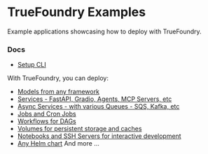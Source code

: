 # TrueFoundry Examples

Example applications showcasing how to deploy with TrueFoundry.

### Docs

- [Setup CLI](https://docs.truefoundry.com/docs/setup-cli)

With TrueFoundry, you can deploy:

- [Models from any framework](https://docs.truefoundry.com/docs/model-deployment/overview)
- [Services - FastAPI, Gradio, Agents, MCP Servers, etc](https://docs.truefoundry.com/docs/introduction-to-a-service)
- [Async Services - with various Queues - SQS, Kafka, etc](https://docs.truefoundry.com/docs/introduction-to-async-service)
- [Jobs and Cron Jobs](https://docs.truefoundry.com/docs/introduction-to-a-job)
- [Workflows for DAGs](https://docs.truefoundry.com/docs/introduction-to-workflow)
- [Volumes for persistent storage and caches](https://docs.truefoundry.com/docs/introduction-to-volume)
- [Notebooks and SSH Servers for interactive development](https://docs.truefoundry.com/docs/launch-notebooks)
- [Any Helm chart](https://docs.truefoundry.com/docs/create-custom-k8s-objects)
And more ...